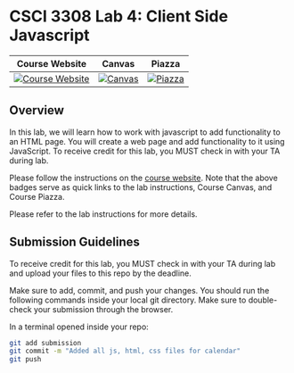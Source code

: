 # CSCI 3308 Lab 4: Client Side Javascript

|                                                      Course Website                                                      |                                                   Canvas                                                    |                                              Piazza                                               |
| :----------------------------------------------------------------------------------------------------------------------: | :---------------------------------------------------------------------------------------------------------: | :-----------------------------------------------------------------------------------------------: |
| [![Course Website](https://img.shields.io/badge/Labs-Lab4-0A4D99)](https://cuboulder-csci3308.pages.dev/docs/labs/lab4/) | [![Canvas](https://img.shields.io/badge/Canvas-CSCI3308-CFB87C)](https://canvas.colorado.edu/courses/99868) | [![Piazza](https://img.shields.io/badge/-Piazza-3e7aab)](https://piazza.com/class/lqbmr7cormn63p) |

## Overview

In this lab, we will learn how to work with javascript to add functionality to
an HTML page. You will create a web page and add functionality to it using
JavaScript. To receive credit for this lab, you MUST check in with your TA
during lab.

Please follow the instructions on the
[course website](https://cuboulder-csci3308.pages.dev/docs/labs/). Note that the
above badges serve as quick links to the lab instructions, Course Canvas, and
Course Piazza.

Please refer to the lab instructions for more details.

## Submission Guidelines

To receive credit for this lab, you MUST check in with your TA during lab and
upload your files to this repo by the deadline.

Make sure to add, commit, and push your changes. You should run the following
commands inside your local git directory. Make sure to double-check your
submission through the browser.

In a terminal opened inside your repo:

```bash
git add submission
git commit -m "Added all js, html, css files for calendar"
git push
```
